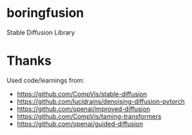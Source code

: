 # boringfusion
 Stable Diffusion Library


# Thanks
Used code/learnings from:
- https://github.com/CompVis/stable-diffusion
- https://github.com/lucidrains/denoising-diffusion-pytorch
- https://github.com/openai/improved-diffusion
- https://github.com/CompVis/taming-transformers
- https://github.com/openai/guided-diffusion


